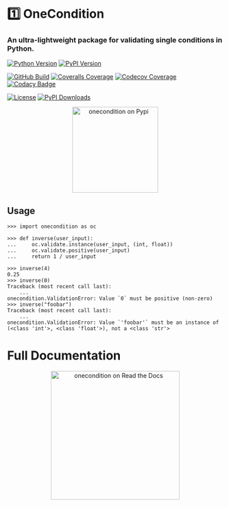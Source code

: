 # 1️⃣ OneCondition
### An ultra-lightweight package for validating single conditions in Python.
[![Python Version](https://img.shields.io/pypi/pyversions/onecondition?logo=python&logoColor=white)](https://pypi.org/project/onecondition/)
[![PyPI Version](https://img.shields.io/pypi/v/onecondition)](https://pypi.org/project/onecondition/)

[![GitHub Build](https://img.shields.io/github/actions/workflow/status/nimaid/python-onecondition/publish-pypi-release.yml?logo=GitHub)](https://github.com/nimaid/python-onecondition/actions/workflows/publish-pypi-release.yml)
[![Coveralls Coverage](https://img.shields.io/coverallsCoverage/github/nimaid/python-onecondition?logo=coveralls)](https://coveralls.io/github/nimaid/python-onecondition)
[![Codecov Coverage](https://codecov.io/gh/nimaid/python-onecondition/graph/badge.svg?token=IG0GJD2GIO)](https://codecov.io/gh/nimaid/python-onecondition)
[![Codacy Badge](https://app.codacy.com/project/badge/Grade/6016e7276903495c9d4a6f0dc89d2904)](https://app.codacy.com/gh/nimaid/python-onecondition/dashboard)

[![License](https://img.shields.io/pypi/l/onecondition)](https://github.com/nimaid/python-onecondition/raw/main/LICENSE)
[![PyPI Downloads](https://img.shields.io/pypi/dm/onecondition.svg?label=pypi%20downloads&logo=PyPI&logoColor=white)](https://pypi.org/project/onecondition/)

<p align="center"><a href="https://pypi.org/project/onecondition/"><img src="https://pypi.org/static/images/logo-large.9f732b5f.svg" width="200px" alt="onecondition on Pypi"></a></p>

## Usage
```doctest
>>> import onecondition as oc

>>> def inverse(user_input):
...     oc.validate.instance(user_input, (int, float))
...     oc.validate.positive(user_input)
...     return 1 / user_input

>>> inverse(4)
0.25
>>> inverse(0)
Traceback (most recent call last):
    ...
onecondition.ValidationError: Value `0` must be positive (non-zero)
>>> inverse("foobar")
Traceback (most recent call last):
    ...
onecondition.ValidationError: Value `'foobar'` must be an instance of (<class 'int'>, <class 'float'>), not a <class 'str'>

```

# Full Documentation
<p align="center"><a href="https://onecondition.readthedocs.io/en/latest/index.html"><img src="https://brand-guidelines.readthedocs.org/_images/logo-wordmark-vertical-dark.png" width="300px" alt="onecondition on Read the Docs"></a></p>
